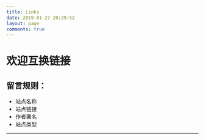 ```yaml
---
title: Links
date: 2019-01-27 20:29:52
layout: page
comments: true
---
```


# 欢迎互换链接

## 留言规则：

* 站点名称
* 站点链接
* 作者署名
* 站点类型

---

<html>
    <style>
        .link_card {
            display: flex;
            border-radius: 20px;
            border: 1px solid #666;
            box-shadow: 10px 10px 5px #888888;
            width: 50%;
            height: 70px;
            padding: 10px;
            margin-top: 10px;
            background-color: #F5F0FA;
            align-content: center;
            text-align: left;
        }
        .card_img{
            flex: 1;
            margin: 0 auto;
            vertical-align: middle;
        }
        .link_content {
            flex: 8;
            padding: 7px;
            font-size: 13px;
        }
        
        .title{
            color: #91CDAC;
            font-weight: bold;
            font-size: 15px;
        }
        .title a{
            color: #91CDAC;
            font-weight: bold;
            text-decoration: none;
            font-size: 20px;
        }
        .title a:hover{
            color: #D480AA;
        }
        img{
            border-radius: 20px;
            margin-top: 7px;
            vertical-align: middle;
            text-align: center;
        }
        .description{
            color: #BBD0D3;
            padding-top: 10px;
        }
    </style>
    <body>
        <div class="link_card">
            <div class="card_img">
                <img src="./avatar.png" style="width;55px;height:55px;" ></img>
            </div>
            <div class = "link_content">
                <div class="title"><a href="https://guoshizhan.github.io/" >Java Developer</a></div>
                <div class="description">Java 后端 / 生活记录 / 教程 / 学习</div>
            </div>
        </div>
        <div class="link_card">
            <div class="card_img">
                <img src="./avatar.png" style="width;55px;height:55px;" ></img>
            </div>
            <div class = "link_content">
                <div class="title"><a href="https://guoshizhan.github.io/" >Java Developer</a></div>
                <div class="description">Java 后端 / 生活记录 / 教程 / 学习</div>
            </div>
        </div>
    </body>

</html>



